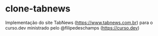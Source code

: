 # clone-tabnews
Implementação do site TabNews (https://www.tabnews.com.br) para o curso.dev ministrado pelo @filipedeschamps (https://curso.dev) 
